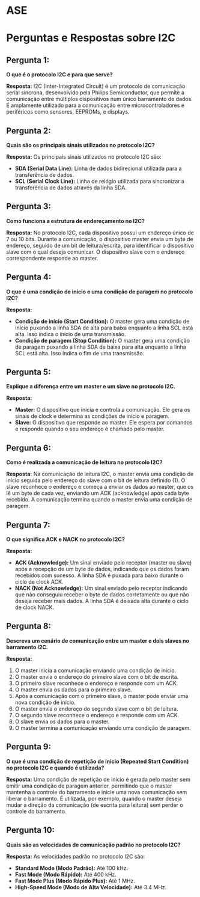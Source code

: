 # ASE
# Perguntas e Respostas sobre I2C

## Pergunta 1:
**O que é o protocolo I2C e para que serve?**

**Resposta:**
I2C (Inter-Integrated Circuit) é um protocolo de comunicação serial síncrona, desenvolvido pela Philips Semiconductor, que permite a comunicação entre múltiplos dispositivos num único barramento de dados. É amplamente utilizado para a comunicação entre microcontroladores e periféricos como sensores, EEPROMs, e displays.

## Pergunta 2:
**Quais são os principais sinais utilizados no protocolo I2C?**

**Resposta:**
Os principais sinais utilizados no protocolo I2C são:
- **SDA (Serial Data Line):** Linha de dados bidirecional utilizada para a transferência de dados.
- **SCL (Serial Clock Line):** Linha de relógio utilizada para sincronizar a transferência de dados através da linha SDA.

## Pergunta 3:
**Como funciona a estrutura de endereçamento no I2C?**

**Resposta:**
No protocolo I2C, cada dispositivo possui um endereço único de 7 ou 10 bits. Durante a comunicação, o dispositivo master envia um byte de endereço, seguido de um bit de leitura/escrita, para identificar o dispositivo slave com o qual deseja comunicar. O dispositivo slave com o endereço correspondente responde ao master.

## Pergunta 4:
**O que é uma condição de início e uma condição de paragem no protocolo I2C?**

**Resposta:**
- **Condição de início (Start Condition):** O master gera uma condição de início puxando a linha SDA de alta para baixa enquanto a linha SCL está alta. Isso indica o início de uma transmissão.
- **Condição de paragem (Stop Condition):** O master gera uma condição de paragem puxando a linha SDA de baixa para alta enquanto a linha SCL está alta. Isso indica o fim de uma transmissão.

## Pergunta 5:
**Explique a diferença entre um master e um slave no protocolo I2C.**

**Resposta:**
- **Master:** O dispositivo que inicia e controla a comunicação. Ele gera os sinais de clock e determina as condições de início e paragem.
- **Slave:** O dispositivo que responde ao master. Ele espera por comandos e responde quando o seu endereço é chamado pelo master.

## Pergunta 6:
**Como é realizada a comunicação de leitura no protocolo I2C?**

**Resposta:**
Na comunicação de leitura I2C, o master envia uma condição de início seguida pelo endereço do slave com o bit de leitura definido (1). O slave reconhece o endereço e começa a enviar os dados ao master, que os lê um byte de cada vez, enviando um ACK (acknowledge) após cada byte recebido. A comunicação termina quando o master envia uma condição de paragem.

## Pergunta 7:
**O que significa ACK e NACK no protocolo I2C?**

**Resposta:**
- **ACK (Acknowledge):** Um sinal enviado pelo receptor (master ou slave) após a recepção de um byte de dados, indicando que os dados foram recebidos com sucesso. A linha SDA é puxada para baixo durante o ciclo de clock ACK.
- **NACK (Not Acknowledge):** Um sinal enviado pelo receptor indicando que não conseguiu receber o byte de dados corretamente ou que não deseja receber mais dados. A linha SDA é deixada alta durante o ciclo de clock NACK.

## Pergunta 8:
**Descreva um cenário de comunicação entre um master e dois slaves no barramento I2C.**

**Resposta:**
1. O master inicia a comunicação enviando uma condição de início.
2. O master envia o endereço do primeiro slave com o bit de escrita.
3. O primeiro slave reconhece o endereço e responde com um ACK.
4. O master envia os dados para o primeiro slave.
5. Após a comunicação com o primeiro slave, o master pode enviar uma nova condição de início.
6. O master envia o endereço do segundo slave com o bit de leitura.
7. O segundo slave reconhece o endereço e responde com um ACK.
8. O slave envia os dados para o master.
9. O master termina a comunicação enviando uma condição de paragem.

## Pergunta 9:
**O que é uma condição de repetição de início (Repeated Start Condition) no protocolo I2C e quando é utilizada?**

**Resposta:**
Uma condição de repetição de início é gerada pelo master sem emitir uma condição de paragem anterior, permitindo que o master mantenha o controle do barramento e inicie uma nova comunicação sem liberar o barramento. É utilizada, por exemplo, quando o master deseja mudar a direção da comunicação (de escrita para leitura) sem perder o controle do barramento.

## Pergunta 10:
**Quais são as velocidades de comunicação padrão no protocolo I2C?**

**Resposta:**
As velocidades padrão no protocolo I2C são:
- **Standard Mode (Modo Padrão):** Até 100 kHz.
- **Fast Mode (Modo Rápido):** Até 400 kHz.
- **Fast Mode Plus (Modo Rápido Plus):** Até 1 MHz.
- **High-Speed Mode (Modo de Alta Velocidade):** Até 3.4 MHz.

